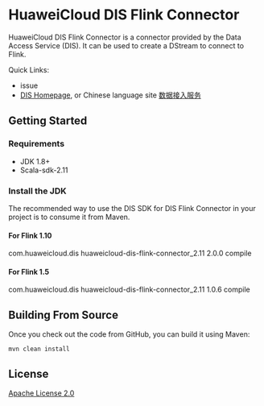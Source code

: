 # HuaweiCloud DIS Flink Connector

HuaweiCloud DIS Flink Connector is a connector provided by the Data Access Service (DIS). It can be used to create a DStream to connect to Flink.

Quick Links:
- issue
- [DIS Homepage](https://www.huaweicloud.com/en-us/product/dis.html), or Chinese language site [数据接入服务](https://www.huaweicloud.com/product/dis.html)

## Getting Started
### Requirements
- JDK 1.8+
- Scala-sdk-2.11

### Install the JDK
The recommended way to use the DIS SDK for DIS Flink Connector in your project is to consume it from Maven.

#### For Flink 1.10

<dependency>
    <groupId>com.huaweicloud.dis</groupId>
    <artifactId>huaweicloud-dis-flink-connector_2.11</artifactId>
    <version>2.0.0</version>
    <scope>compile</scope>
</dependency>

#### For Flink 1.5

<dependency>
    <groupId>com.huaweicloud.dis</groupId>
    <artifactId>huaweicloud-dis-flink-connector_2.11</artifactId>
    <version>1.0.6</version>
    <scope>compile</scope>
</dependency>


## Building From Source
Once you check out the code from GitHub, you can build it using Maven:

    mvn clean install

## License
[Apache License 2.0](https://www.apache.org/licenses/LICENSE-2.0.html)